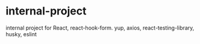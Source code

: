 # internal-project
internal project for React, react-hook-form. yup, axios, react-testing-library, husky, eslint
